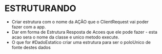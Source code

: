 # ESTRUTURANDO

- Criar estrutura com o nome da AÇÃO que o ClientRequest vai poder fazer com a app.
- Dar em forma de Estrutura Resposta de Acoes que ele pode fazer - esta acao sera o nome da classe e unico metodo execute.
- O que for #DadoEstatico criar uma estrutura para ser o poloUnico de fonte destes dados
